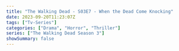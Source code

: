 ```yaml
---
title: "The Walking Dead - S03E7 - When the Dead Come Knocking"
date: 2023-09-20T11:23:07Z
tags: ["Tv-Series"]
categories: ["Drama", "Horror", "Thriller"]
series: ["The Walking Dead Season 3"]
showSummary: false
---
```


  <mux-player stream-type="on-demand"
  src="https://kp3d-my.sharepoint.com/personal/ryoo_kp3d_onmicrosoft_com/_layouts/15/download.aspx?share=EYZCwFYGF-BLs5kDi7gL8SIBxRZYMNdqI9I1zYWI4r_8cw" metadata-video-title="The Walking Dead - S03E7 - When the Dead Come Knocking" prefer-playback="mse" controls>
  </mux-player>
  
  
  <script src="https://cdn.jsdelivr.net/npm/@mux/mux-player"></script>
  
   <script id="jxOTMPQpr01HfRX2grX4JtCuVwS9OuwgGd4nZoQWayvI" type="application/ld+json">
 {
  "@context": "https://schema.org/",
  "@type": "VideoObject",
  "name": "The Walking Dead - S03E7 - When the Dead Come Knocking",
  "contentUrl": "https://stream.mux.com/sSRl3vpqSQYCLU00Q6JWsVC3IaEI3UGqNGudvUlVlZMM.m3u8",
  "thumbnailUrl": "https://www.themoviedb.org/t/p/original/mu1zFlKK7pQbGbkCHDyRRQ6RMRW.jpg?width=314&fit_mode=preserve&time=25",
  "uploadDate": "2023-09-20T11:23:07Z",
}

</script>

